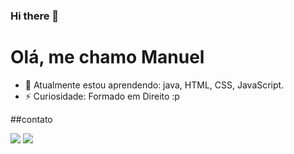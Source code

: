### Hi there 👋

<!--
**manuelfagundes77/manuelfagundes77** is a ✨ _special_ ✨ repository because its `README.md` (this file) appears on your GitHub profile.

Here are some ideas to get you started:


- 🌱 Atualmente estou aprendendo:  java, HTML, CSS, JavaScript.
- ⚡ Curiosidade: Formado em Direito :p



-->
 # Olá, me chamo Manuel

- 🌱 Atualmente estou aprendendo:  java, HTML, CSS, JavaScript.
- ⚡ Curiosidade: Formado em Direito :p

##contato

<div>
<a href="https://www.linkedin.com/in/manuel-fagundes-6855a1208/" target="_blank"><img src="https://img.shields.io/badge/-LinkedIn-%230077B5?style=for-the-badge&logo=linkedin&logoColor=white" target="_blank"></a> 
<a href="https://www.instagram.com/manuelfagundes/" target="_blank"><img src="https://img.shields.io/badge/-Instagram-%23E4405F?style=for-the-badge&logo=instagram&logoColor=white" target="_blank"></a>
</div>
